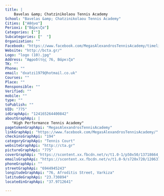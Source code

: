 ```yaml
---
title: |
    Bavelas &amp; Chatzinikolaou Tennis Academy
School: "Bavelas &amp; Chatzinikolaou Tennis Academy"
Cities: ["Αθήνα"]
Perioxi: ["Βάρκιζα"]
Categories: [""]
Subcategories: ["  "]
Organization: ""
Facebook: "https://www.facebook.com/MegasAlexandrosTennisAcademy/timeline"
Website: "http://bcta.gr/"
Logo: "logo (10).jpg"
Address: "Αφροδίτης 76, Βάρκιζα"
TK: ""
Phone: ""
email: "dxatzi1979@hotmail.co.uk"
Courses: ""
Place: ""
Rensponsible: ""
Verified: ""
mobile: ""
type: ""
toPublish: ""
UID: "775"
idGraphApi: "124165264400842"
aboutGraphApi: | 
   "High Performance Tennis Academy"
pagetokenGraphApi: "MegasAlexandrosTennisAcademy"
linkGraphApi: "https://www.facebook.com/MegasAlexandrosTennisAcademy/"
checkinsGraphApi: "194"
categoryGraphApi: "Tennis Court"
websiteGraphApi: "http://cta.gr"
pictureGraphApi: "775"
coverGraphApi: "https://scontent.xx.fbcdn.net/v/t1.0-1/p50x50/13718664_631118907038806_3602552672264143455_n.jpg?oh=bb673d67ca46ea6f13cf7d4f5d53569d&amp;oe=5B46693F"
emailsGraphApi: "https://scontent.xx.fbcdn.net/v/t1.0-9/s720x720/12063712_579812102169487_957898268968499859_n.jpg?oh=fbe3252d87d4c394870ff9e8056b5414&amp;oe=5B4A0110"
phoneGraphApi: ""
streetGraphApi: "6944945243"
longitudeGraphApi: "76, Afroditis Street, Varkiza"
latitudeGraphApi: "23.730894"
locatedinGraphApi: "37.9712641"

---
```




